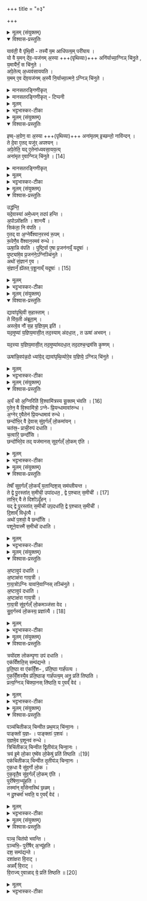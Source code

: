 +++
title = "०३"

+++

<details><summary>मूलम् (संयुक्तम्)</summary>

याव॑ती॒ वै पृ॑थि॒वी तस्यै॑ य॒म आधि॑पत्य॒म्परी॑याय॒ यो वै य॒मन्दे॑व॒यज॑नम॒स्या अनि॑र्याच्या॒ग्निञ्चि॑नु॒ते य॒मायै॑नँ॒ स चि॑नु॒तेऽपे॒तेत्य॒ध्यव॑साययति य॒ममे॒व दे॑व॒यज॑नम॒स्यै नि॒र्याच्या॒त्मने॒ऽग्निञ्चि॑नुत
</details>

<details open><summary>विश्वास-प्रस्तुतिः</summary>

याव॑ती॒ वै पृ॑थि॒वी - तस्यै॑ य॒म आधि॑पत्य॒म् परी॑याय ।  
यो वै य॒मन् दे॑व॒-यज॑नम् अ॒स्या +++(पृथिव्याः)+++ अनि॑र्याच्या॒ग्निञ् चि॑नु॒ते ,  
य॒मायै॑नँ॒ स चि॑नुते ।  
अपे॒तेत्य् अ॒ध्यव॑साययति ।  
य॒मम् ए॒व दे॑व॒यज॑नम् अ॒स्यै नि॒र्याच्या॒त्मने॒ ऽग्निञ् चि॑नुते ।  
</details>

<details><summary>मानसतरङ्गिणीकृत्</summary>

Whatever is the circumference of the earth Yama has the lordship over that.  
Indeed, he who piles the fire-altar without beseeching Yama for this (a piece of earth) for the sacrifice to the gods  
indeed piles this [altar] for Yama.  
Having beseeched Yama with the [incantation] "Go from here...”,  
for a part of this [earth], he determines the [ritual site] and piles an altar for himself to sacrifice to the gods.
</details>

<details><summary>मानसतरङ्गिणीकृत् - टिप्पनी</summary>

One who meditates on it may attain a philosophical realization. In the RV we have a funerary incantation to yama & the manes which goes by this pratIka. 

While the brAhmaNa mentions the piling of the fire altar, the same incantation is also used to establish the most basic altar: the gArhapatya or the household fire.
</details>


<details><summary>मूलम्</summary>

याव॑ती॒ वै पृ॑थि॒वी तस्यै॑ य॒म आधि॑पत्य॒म् परी॑याय ।  
यो वै य॒मन्दे॑व॒यज॑नम् अ॒स्या अनि॑र्याच्या॒ग्निञ् चि॑नु॒ते , य॒मायै॑नँ॒ स चि॑नुते ।  
अपे॒तेत्य॒ध्यव॑साययति ।  
य॒ममे॒व दे॑व॒यज॑नम॒स्यै नि॒र्याच्या॒त्मने॒ ऽग्निञ् चि॑नुते ।  
</details>

<details><summary>भट्टभास्कर-टीका</summary>

1यावती वा इत्यादि ॥ 'अपेत वीत' इति देवयजनाध्यवसानमन्त्रः । यममिति । 'अकथितं च' इति कर्मत्वम् ॥
</details>

<details><summary>मूलम् (संयुक्तम्)</summary>

इष्व॒ग्रेण॒ वा अ॒स्या अना॑मृतमि॒च्छन्तो॒ नावि॑न्द॒न्ते दे॒वा ए॒तद्यजु॑रपश्य॒न्नपे॒तेति॒ यदे॒तेना॑ध्यवसा॒यय॑ति [14]  
अना॑मृत ए॒वाग्निञ्चि॑नुत॒
</details>

<details open><summary>विश्वास-प्रस्तुतिः</summary>

इष्व्-अ॒ग्रेण॒ वा अ॒स्या +++(पृथिव्या)+++ अना॑मृतम् इ॒च्छन्तो॒ नावि॑न्दन् ।  
ते दे॒वा ए॒तद् यजु॑र् अपश्यन् ।  
अपे॒तेति॒ यद् ए॒तेना॑ध्यवसा॒यय॒त्य्  
अना॑मृत ए॒वाग्निञ् चि॑नुते । [14]   
</details>

<details><summary>मानसतरङ्गिणीकृत्</summary>

[ In spite of] desiring so, they could not find even as much as an arrow-tip of this [earth] without death. [Thus] the gods saw this Yajus, 'Go from here'. If he determines [the ritual site] with this [Yajus], he indeed piles the fire-altar free from death.
</details>


<details><summary>मूलम्</summary>

इष्व॒ग्रेण॒ वा अ॒स्या अना॑मृतमि॒च्छन्तो॒ नावि॑न्दन् ।  
ते दे॒वा ए॒तद् यजु॑रपश्यन् ।  
अपे॒तेति॒  
यदे॒तेना॑ध्यवसा॒यय॒त्य् अना॑मृत ए॒वाग्निञ् चि॑नुते । [14]   
</details>

<details><summary>भट्टभास्कर-टीका</summary>

2इष्वग्रेणेति ॥ इष्वग्रमात्रया अस्याः सम्बन्धिनं एकदेशं अनामृतं अमृतैरपि रहितमिच्छन्तः अन्विच्छन्तोऽपि नाविन्दन् नालभन्त । अनामृत एवेति । प्रेतानामृतप [मृतादप] सारितत्वात् ॥
</details>

<details><summary>मूलम् (संयुक्तम्)</summary>

उद्ध॑न्ति॒ यदे॒वास्या॑ अमे॒ध्यन्तदप॑ हन्त्य॒पोऽवो॑क्षति॒ शान्त्यै॒ सिक॑ता॒ नि व॑पत्ये॒तद्वा अ॒ग्नेर्वै॑श्वान॒रस्य॑ रू॒पँ रू॒पेणै॒व वै॑श्वान॒रमव॑ रुन्द्ध॒ ऊषा॒न्नि व॑पति॒ पुष्टि॒र्वा ए॒षा प्र॒जन॑नय्ँ॒यदूषा॒ᳶ पुष्ट्या॑मे॒व प्र॒जन॑ने॒ऽग्निञ्चि॑नु॒तेऽथो॑ सं॒ज्ञान॑ ए॒व सं॒ज्ञानँ॒ ह्ये॑तत् [15]  
प॒शू॒नाय्ँयदूषा॒
</details>

<details open><summary>विश्वास-प्रस्तुतिः</summary>

उद्ध॑न्ति॒   
यदे॒वास्या॑ अमे॒ध्यन् तदप॑ हन्ति ।  
अ॒पोऽवो॑क्षति । शान्त्यै॑ ।   
सिक॑ता॒ नि व॑पति ।  
ए॒तद् वा अ॒ग्नेर्वै॑श्वान॒रस्य॑ रू॒पम् ।  
रू॒पेणै॒व वै॑श्वान॒रमव॑ रुन्धे ।  
ऊषा॒न्नि व॑पति ।  पुष्टि॒र्वा ए॒षा प्र॒जन॑नय्ँ॒ यदूषाः॑ ।  
पुष्ट्या॑मे॒व प्र॒जन॑ने॒ऽग्निञ्चि॑नुते ।  
अथो॑ सं॒ज्ञान॑ ए॒व ।  
सं॒ज्ञानँ॒ ह्ये॑तत् प॒शू॒नाय्ँ यदूषाः॑ ।  [15]
</details>

<details><summary>मूलम्</summary>

उद्ध॑न्ति॒   
यदे॒वास्या॑ अमे॒ध्यन् तदप॑ हन्ति ।  
अ॒पोऽवो॑क्षति । शान्त्यै॑ ।   
सिक॑ता॒ नि व॑पति ।  
ए॒तद् वा अ॒ग्नेर्वै॑श्वान॒रस्य॑ रू॒पम् ।  
रू॒पेणै॒व वै॑श्वान॒रमव॑ रुन्धे ।  
ऊषा॒न्नि व॑पति ।  पुष्टि॒र्वा ए॒षा प्र॒जन॑नय्ँ॒ यदूषाः॑ ।  
पुष्ट्या॑मे॒व प्र॒जन॑ने॒ऽग्निञ्चि॑नुते ।  
अथो॑ सं॒ज्ञान॑ ए॒व ।  
सं॒ज्ञानँ॒ ह्ये॑तत् प॒शू॒नाय्ँ यदूषाः॑ ।  [15]
</details>

<details><summary>भट्टभास्कर-टीका</summary>

3उद्धन्तीत्यादि ॥ गतम् । सिकतादयः सम्भारा गार्हपत्यायतने निवप्तव्याः । पुष्टिर्वा इत्यादि । पुष्टिहेतवः प्रजननहेतवश्चोषाः, तादृशे प्रदेशे अग्निश्चितो भवति तेषां निवपनेन । अथो अपिच । संज्ञान एवेति । अग्निं चिनुत इत्येव । सम्यक् ज्ञायन्ते पशवो यैः तादृशा ऊषाः ॥
</details>

<details><summary>मूलम् (संयुक्तम्)</summary>

द्यावा॑पृथि॒वी स॒हास्ता॒न्ते वि॑य॒ती अ॑ब्रूता॒मस्त्वे॒व नौ॑ स॒ह य॒ज्ञिय॒मिति॒ यद॒मुष्या॑ य॒ज्ञिय॒मासी॒त्तद॒स्याम॑दधा॒त्त ऊषा॑ अभव॒न्यद॒स्या य॒ज्ञिय॒मासी॒त्तद॒मुष्या॑मदधा॒त्तद॒दश्च॒न्द्रम॑सि कृ॒ष्णमूषा॑न्नि॒वप॑न्न॒दो ध्या॑ये॒द्द्यावा॑पृथि॒व्योरे॒व य॒ज्ञिये॒ऽग्निञ्चि॑नुते॒
</details>

<details open><summary>विश्वास-प्रस्तुतिः</summary>

द्यावा॑पृथि॒वी स॒हास्ताम् ।  
ते वि॑य॒ती अ॑ब्रूता॒म् ।  
अस्त्वे॒व नौ॑ स॒ह य॒ज्ञिय॒म् इति॑ ।   
यद॒मुष्या॑ य॒ज्ञिय॒मासी॒त् तद॒स्याम् अ॑दधा॒त् , त ऊषा॑ अभवन् ।  

यद॒स्या य॒ज्ञिय॒मासी॒त् तद॒मुष्या॑मदधा॒त् तद॒दश्च॒न्द्रम॑सि कृ॒ष्णम् ।  

ऊषा॑न्नि॒वप॑न्न॒दो ध्या॑ये॒द् द्यावा॑पृथि॒व्योरे॒व य॒ज्ञिये॒ ऽग्निञ् चि॑नुते ।  
</details>

<details><summary>मूलम्</summary>

द्यावा॑पृथि॒वी स॒हास्ताम् ।  
ते वि॑य॒ती अ॑ब्रूता॒म् ।  
अस्त्वे॒व नौ॑ स॒ह य॒ज्ञिय॒म् इति॑ ।   
यद॒मुष्या॑ य॒ज्ञिय॒मासी॒त् तद॒स्याम् अ॑दधा॒त् , त ऊषा॑ अभवन् ।  

यद॒स्या य॒ज्ञिय॒मासी॒त् तद॒मुष्या॑मदधा॒त् तद॒दश्च॒न्द्रम॑सि कृ॒ष्णम् ।  

ऊषा॑न्नि॒वप॑न्न॒दो ध्या॑ये॒द् द्यावा॑पृथि॒व्योरे॒व य॒ज्ञिये॒ ऽग्निञ् चि॑नुते ।  
</details>

<details><summary>भट्टभास्कर-टीका</summary>

4द्यावापृथिवी इत्यादि ॥ वियती वियत्यौ विगच्छन्त्यौ । 'वा छन्दसि' इति पूर्वसवर्ण्दीर्घत्वम् । 'शतुरनुमः' इति नद्या उदात्तत्वम् । 'देवताद्वन्द्वे च' इति द्यावापृथिवीशब्द आद्युदात्तः । अस्त्वेवेति । नौ आवयोः यद्यज्ञियं यज्ञार्हं रूपं तत्सहैवास्त्विति विश्लेषारम्भे अब्रूताम् । यदित्यादि । गतम् । अदो ध्यायेदिति । यददः चन्द्रमसि कृष्णं तदिहास्त्विति ॥
</details>

<details><summary>मूलम् (संयुक्तम्)</summary>

ऽयँ सो अ॒ग्निरिति॑ वि॒श्वामि॑त्रस्य [16]  
सू॒क्तम्भ॑वत्ये॒तेन॒ वै वि॒श्वामि॑त्रो॒ऽग्नेᳶ प्रि॒यन्धामावा॑रुन्द्धा॒ग्नेरे॒वैतेन॑ प्रि॒यन्धामाव॑ रुन्द्धे॒ छन्दो॑भि॒र्वै दे॒वास्सु॑व॒र्गल्ँ लो॒कमा॑य॒ञ्चत॑स्र॒ᳶ प्राची॒रुप॑ दधाति च॒त्वारि॒ छन्दाँ॑सि॒ छन्दो॑भिरे॒व तद्यज॑मानस्सुव॒र्गल्ँ लो॒कमे॑ति॒
</details>

<details open><summary>विश्वास-प्रस्तुतिः</summary>

अ॒यँ सो अ॒ग्निरिति॑ वि॒श्वामि॑त्रस्य  सू॒क्तम् भ॑वति । [16]  
ए॒तेन॒ वै वि॒श्वामि॑त्रो॒ ऽग्नेᳶ प्रि॒यन्धामावा॑रुन्ध ।  
अ॒ग्नेर् ए॒वैतेन॑ प्रि॒यन्धामाव॑ रुन्धे ।  
छन्दो॑भि॒र् वै दे॒वास् सु॑व॒र्गल्ँ लो॒कमा॑यन् ।  
चत॑स्र॒ᳶ प्राची॒रुप॑ दधाति ।  
च॒त्वारि॒ छन्दाँ॑सि ।  
छन्दो॑भिरे॒व तद् यज॑मानस् सुव॒र्गल्ँ लो॒कम् ए॑ति ।  
</details>

<details><summary>मूलम्</summary>

अ॒यँ सो अ॒ग्निरिति॑ वि॒श्वामि॑त्रस्य  सू॒क्तम् भ॑वति । [16]  
ए॒तेन॒ वै वि॒श्वामि॑त्रो॒ ऽग्नेᳶ प्रि॒यन्धामावा॑रुन्ध ।  
अ॒ग्नेर् ए॒वैतेन॑ प्रि॒यन्धामाव॑ रुन्धे ।  
छन्दो॑भि॒र् वै दे॒वास् सु॑व॒र्गल्ँ लो॒कमा॑यन् ।  
चत॑स्र॒ᳶ प्राची॒रुप॑ दधाति ।  
च॒त्वारि॒ छन्दाँ॑सि ।  
छन्दो॑भिरे॒व तद् यज॑मानस् सुव॒र्गल्ँ लो॒कम् ए॑ति ।  
</details>

<details><summary>भट्टभास्कर-टीका</summary>

5अयं स इत्यादि ॥ एतद्विश्वामित्रस्य सूक्तं षडृचम् । आद्याभिः चतसृभिः गार्हपत्यचितौ चतस्रः प्राचीर्याः पुनरिष्टकाः प्रतिमन्त्रमुपदधाति । 'मित्रे चर्षौ' इति पूर्वपदस्य दीर्घत्वम् । अन्तोदात्तत्वं च । चतुस्सङ्ख्यान्वयाच्छन्दोलाभः ॥
</details>

<details><summary>मूलम् (संयुक्तम्)</summary>

तेषाँ॑ सुव॒र्गल्ँ लो॒कय्ँय॒तान्दिश॒स्सम॑व्लीयन्त॒ ते द्वे पु॒रस्ता॑त्स॒मीची॒ उपा॑दधत॒ द्वे [17]  
प॒श्चात्स॒मीची॒ ताभि॒र्वै ते दिशो॑ऽदृँह॒न्यद्द्वे पु॒रस्ता॑त्स॒मीची॑ उप॒दधा॑ति॒ द्वे प॒श्चात्स॒मीची॑ दि॒शाव्ँविधृ॑त्या॒ अथो॑ प॒शवो॒ वै छन्दाँ॑सि पशूने॒वास्मै॑ स॒मीचो॑ दधात्य
</details>

<details open><summary>विश्वास-प्रस्तुतिः</summary>

तेषाँ॑ सुव॒र्गल्ँ लो॒कय्ँ य॒तान्दिश॒स् सम॑व्लीयन्त ।  
ते द्वे पु॒रस्ता॑त् स॒मीची॒ उपा॑दधत॒ , द्वे  प॒श्चात् स॒मीची॑ । [17]  
ताभि॒र् वै ते दिशो॑ऽदृँहन् ।  
यद् द्वे पु॒रस्ता॑त् स॒मीची॑ उप॒दधा॑ति॒ द्वे प॒श्चात् स॒मीची॑ ।   
दि॒शाव्ँ विधृ॑त्यै ।  
अथो॑ प॒शवो॒ वै छन्दाँ॑सि ।   
पशूने॒वास्मै॑ स॒मीचो॑ दधाति ।  
</details>

<details><summary>मूलम्</summary>

तेषाँ॑ सुव॒र्गल्ँ लो॒कय्ँ य॒तान्दिश॒स् सम॑व्लीयन्त ।  
ते द्वे पु॒रस्ता॑त् स॒मीची॒ उपा॑दधत॒ , द्वे  प॒श्चात् स॒मीची॑ । [17]  
ताभि॒र् वै ते दिशो॑ऽदृँहन् ।  
यद् द्वे पु॒रस्ता॑त् स॒मीची॑ उप॒दधा॑ति॒ द्वे प॒श्चात् स॒मीची॑ ।   
दि॒शाव्ँ विधृ॑त्यै ।  
अथो॑ प॒शवो॒ वै छन्दाँ॑सि ।   
पशूने॒वास्मै॑ स॒मीचो॑ दधाति ।  
</details>

<details><summary>भट्टभास्कर-टीका</summary>

6तेषामिति ॥ देवानां यतां गच्छताम् । 'शतुरनुमः' इति विभक्तेरुदात्तत्त्वम् । समव्लीयन्त, व्ली विशरणे । त इति । देवाः पुरस्तात् पूर्वस्यां दिशि द्वे इष्टके सङ्गते दक्षिणामुत्तरां चोपादधत 'चिदसि, परिचिदसि' इत्याभ्याम् । ताभिः इष्टकाभिः । अथो अपि च । चतुस्सङ्ख्यान्वयात् पश्चात्तु [पशुसाधन] छन्दोलाभः ॥
</details>

<details><summary>मूलम् (संयुक्तम्)</summary>

अ॒ष्टावुप॑ दधात्य॒ष्टाक्ष॑रा गाय॒त्री गा॑य॒त्रो॑ऽग्निर्यावा॑ने॒वाग्निस्तञ्चि॑नुते॒ऽष्टावुप॑ दधात्य॒ष्टाक्ष॑रा गाय॒त्री गा॑य॒त्री सु॑व॒र्गल्ँ लो॒कमञ्ज॑सा वेद सुव॒र्गस्य॑ लो॒कस्य॑ [18]  
प्रज्ञा॑त्यै॒
</details>

<details open><summary>विश्वास-प्रस्तुतिः</summary>

अ॒ष्टावुप॑ दधाति ।  
अ॒ष्टाक्ष॑रा गाय॒त्री ।  
गा॒य॒त्रो॑ऽग्निः यावा॑ने॒वाग्निस् तञ्चि॑नुते ।   
अ॒ष्टावुप॑ दधाति ।  
अ॒ष्टाक्ष॑रा गाय॒त्री ।  
गा॒य॒त्री सु॑व॒र्गल्ँ लो॒कमञ्ज॑सा वेद ।  
सु॒व॒र्गस्य॑ लो॒कस्य॒ प्रज्ञा॑त्यै । [18]  
</details>

<details><summary>मूलम्</summary>

अ॒ष्टावुप॑ दधाति ।  
अ॒ष्टाक्ष॑रा गाय॒त्री ।  
गा॒य॒त्रो॑ऽग्निः यावा॑ने॒वाग्निस् तञ्चि॑नुते ।   
अ॒ष्टावुप॑ दधाति ।  
अ॒ष्टाक्ष॑रा गाय॒त्री ।  
गा॒य॒त्री सु॑व॒र्गल्ँ लो॒कमञ्ज॑सा वेद ।  
सु॒व॒र्गस्य॑ लो॒कस्य॒ प्रज्ञा॑त्यै । [18]  
</details>

<details><summary>भट्टभास्कर-टीका</summary>

7अष्टावित्यादि ॥ गतम् । अञ्जसेति । ऋजुना मार्गेण ॥
</details>

<details><summary>मूलम् (संयुक्तम्)</summary>

त्रयो॑दश लोकम्पृ॒णा उप॑ दधा॒त्येक॑विँशति॒स्सम्प॑द्यन्ते प्रति॒ष्ठा वा ए॑कविँ॒शᳶ प्र॑ति॒ष्ठा गार्ह॑पत्य एकविँ॒शस्यै॒व प्र॑ति॒ष्ठाङ्गार्ह॑पत्य॒मनु॒ प्रति॑ तिष्ठति॒ प्रत्य॒ग्निञ्चि॑क्या॒नस्ति॑ष्ठति॒ य ए॒वव्ँ वेद॒
</details>

<details open><summary>विश्वास-प्रस्तुतिः</summary>

त्रयो॑दश लोकम्पृ॒णा उप॑ दधाति ।   
एक॑विँशति॒स् सम्प॑द्यन्ते ।  
प्र॒ति॒ष्ठा वा ए॑कविँ॒शᳶ , प्र॑ति॒ष्ठा गार्ह॑पत्य ।  
ए॒क॒विँ॒शस्यै॒व प्र॑ति॒ष्ठाङ् गार्ह॑पत्य॒म् अनु॒ प्रति॑ तिष्ठति ।  
प्रत्य॒ग्निञ् चि॑क्या॒नस् ति॑ष्ठति॒ य ए॒वव्ँ वेद॑ ।  
</details>

<details><summary>मूलम्</summary>

त्रयो॑दश लोकम्पृ॒णा उप॑ दधाति ।   
एक॑विँशति॒स् सम्प॑द्यन्ते ।  
प्र॒ति॒ष्ठा वा ए॑कविँ॒शᳶ , प्र॑ति॒ष्ठा गार्ह॑पत्य ।  
ए॒क॒विँ॒शस्यै॒व प्र॑ति॒ष्ठाङ् गार्ह॑पत्य॒म् अनु॒ प्रति॑ तिष्ठति ।  
प्रत्य॒ग्निञ् चि॑क्या॒नस् ति॑ष्ठति॒ य ए॒वव्ँ वेद॑ ।  
</details>

<details><summary>भट्टभास्कर-टीका</summary>

8त्रयोदशेति ॥ इमावष्टौ एका चितिः । त्रयोदशभिः लोकंपृणाभिः प्रदक्षिणं चिनोति 'लोकं पृण' इत्यनया । लोकं स्थानं अन्याभिः अनाक्रान्तमवकाशं पृणति पूरयतीति लोकंपृणा । इगुपधलक्षणः कः । छान्दसो द्वितीयाया अलुक् । 'लोकस्य पृणे मुम्वक्तव्यः' इति मुम् । त्रयश्च दश च त्रयोदश । 'सङ्ख्या' इति पूर्वपदप्रकृतिस्वरत्वम् । एकविंशतिरिति । प्रतिष्ठेति । तद्धेतुत्वात्ताच्छब्द्यम् । एकविंशस्य प्रतिष्ठां गार्हपत्यं च अनुप्रतिष्ठितो भवति । एवं वेदिता अग्निं चितवान् प्रतिष्ठितो भवति । 'विभाषा चेः' इति लिटि कुत्वम् ॥
</details>

<details><summary>मूलम् (संयुक्तम्)</summary>

पञ्च॑चितीकञ्चिन्वीत प्रथ॒मञ्चि॑न्वा॒नᳶ पाङ्क्तो॑ य॒ज्ञᳶ पाङ्क्ताः॑ प॒शवो॑ य॒ज्ञमे॒व प॒शूनव॑ रुन्द्धे॒ त्रिचि॑तीकञ्चिन्वीत द्वि॒तीय॑ञ्चिन्वा॒नस्त्रय॑ इ॒मे लो॒का ए॒ष्वे॑व लो॒केषु॑ [19]  
प्रति॑ तिष्ठ॒त्येक॑चितीकञ्चिन्वीत तृ॒तीय॑ञ्चिन्वा॒न ए॑क॒धा वै सु॑व॒र्गो लो॒क ए॑क॒वृतै॒व सु॑व॒र्गल्ँ लो॒कमे॑ति॒ पुरी॑षेणा॒भ्यू॑हति॒ तस्मा॑न्माँ॒सेनास्थि॑ छ॒न्नन्न दु॒श्चर्मा॑ भवति॒ य ए॒वव्ँ वेद॒
</details>

<details open><summary>विश्वास-प्रस्तुतिः</summary>

पञ्च॑चितीकञ् चिन्वीत प्रथ॒मञ् चि॑न्वा॒नः ।  
पाङ्क्तो॑ य॒ज्ञᳶ । पाङ्क्ताः॑ प॒शवः॑ ।  
य॒ज्ञमे॒व प॒शूनव॑ रुन्धे ।  
त्रिचि॑तीकञ् चिन्वीत द्वि॒तीय॑ञ् चिन्वा॒नः ।  
त्रय॑ इ॒मे लो॒का ए॒ष्वे॑व लो॒केषु॑ प्रति॑ तिष्ठति ।[19]   
एक॑चितीकञ् चिन्वीत तृ॒तीय॑ञ् चिन्वा॒नः ।  
ए॒क॒धा वै सु॑व॒र्गो लो॒क ।  
ए॒क॒वृतै॒व सु॑व॒र्गल्ँ लो॒कम् ए॑ति ।  
पुरी॑षेणा॒भ्यू॑हति ।  
तस्मा॑न् माँ॒सेनास्थि॑ छ॒न्नम् ।  
न दु॒श्चर्मा॑ भवति॒ य ए॒वव्ँ वेद॑ ।  
</details>

<details><summary>मूलम्</summary>

पञ्च॑चितीकञ् चिन्वीत प्रथ॒मञ् चि॑न्वा॒नः ।  
पाङ्क्तो॑ य॒ज्ञᳶ । पाङ्क्ताः॑ प॒शवः॑ ।  
य॒ज्ञमे॒व प॒शूनव॑ रुन्धे ।  
त्रिचि॑तीकञ् चिन्वीत द्वि॒तीय॑ञ् चिन्वा॒नः ।  
त्रय॑ इ॒मे लो॒का ए॒ष्वे॑व लो॒केषु॑ प्रति॑ तिष्ठति ।[19]   
एक॑चितीकञ् चिन्वीत तृ॒तीय॑ञ् चिन्वा॒नः ।  
ए॒क॒धा वै सु॑व॒र्गो लो॒क ।  
ए॒क॒वृतै॒व सु॑व॒र्गल्ँ लो॒कम् ए॑ति ।  
पुरी॑षेणा॒भ्यू॑हति ।  
तस्मा॑न् माँ॒सेनास्थि॑ छ॒न्नम् ।  
न दु॒श्चर्मा॑ भवति॒ य ए॒वव्ँ वेद॑ ।  
</details>

<details><summary>भट्टभास्कर-टीका</summary>

9पञ्चचितीकमिति ॥ 'चितेः कपि' इति दीर्घत्वम् । पाङ्क्तो यज्ञ इति । धानादिपञ्चकसाध्यत्वात् । पङ्क्तिशब्द उत्सादिः । एकधेति । एकेन प्रकारेण वर्तन्ते । एकवृतैवेति । एकधैव वृताम् । पुरीषेणेति । पुरीषया मृत्तिकया । दुश्चर्मेति । 'परादिश्छन्दसि' इत्युत्तरपदाद्युदात्तत्वम् ॥
</details>

<details><summary>मूलम् (संयुक्तम्)</summary>

पञ्च॒ चित॑यो भवन्ति प॒ञ्चभि॒ᳶ पुरी॑षैर॒भ्यू॑हति॒ दश॒ सम्प॑द्यन्ते॒ दशा॑क्षरा वि॒राडन्नव्ँ॑वि॒राड्वि॒राज्ये॒वान्नाद्ये॒ प्रति॑ तिष्ठति ॥ [20]  
</details>

<details open><summary>विश्वास-प्रस्तुतिः</summary>

पञ्च॒ चित॑यो भवन्ति ।  
प॒ञ्चभि॒ᳶ पुरी॑षैर् अ॒भ्यू॑हति ।  
दश॒ सम्प॑द्यन्ते ।  
दशा॑क्षरा वि॒राट् ।  
अन्नव्ँ॑ वि॒राट् ।  
वि॒राज्य् ए॒वान्नाद् ये॒ प्रति॑ तिष्ठति ॥ [20]  
</details>

<details><summary>मूलम्</summary>

पञ्च॒ चित॑यो भवन्ति ।  
प॒ञ्चभि॒ᳶ पुरी॑षैर् अ॒भ्यू॑हति ।  
दश॒ सम्प॑द्यन्ते ।  
दशा॑क्षरा वि॒राट् ।  
अन्नव्ँ॑ वि॒राट् ।  
वि॒राज्य् ए॒वान्नाद् ये॒ प्रति॑ तिष्ठति ॥ [20]  
</details>

<details><summary>भट्टभास्कर-टीका</summary>

10पञ्च चितय इत्यादि ॥ गतम् । 'झल्युपोत्तमम्' इति उपोत्तमस्योदात्तत्वम् ॥

इति पञ्चमे द्वितीये तृतीयोनुवाकः ॥  
</details>

